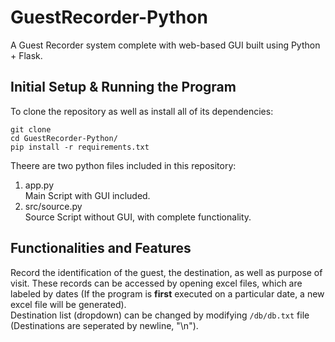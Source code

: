 # GuestRecorder-Python
A Guest Recorder system complete with web-based GUI built using Python + Flask.

## Initial Setup & Running the Program
To clone the repository as well as install all of its dependencies:
```
git clone
cd GuestRecorder-Python/
pip install -r requirements.txt
```
Theere are two python files included in this repository:
1. app.py<br>
   Main Script with GUI included.
3. src/source.py<br>
   Source Script without GUI, with complete functionality.



## Functionalities and Features
Record the identification of the guest, the destination, as well as purpose of visit. These records can be accessed by opening excel files, which are labeled by dates (If the program is **first** executed on a particular date, a new excel file will be generated).<br>
Destination list (dropdown) can be changed by modifying `/db/db.txt` file (Destinations are seperated by newline, "\n").

